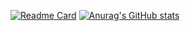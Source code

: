 [![Readme Card](https://github-readme-stats.vercel.app/api/pin/?username=DnzGus&repo=Side-Projects&theme=tokyonight)](https://github.com/DnzGus/github-readme-stats)
[![Anurag's GitHub stats](https://github-readme-stats.vercel.app/api?username=DnzGus&count_private=true&show_icons=true&theme=tokyonight&hide_rank=true)](https://github.com/anuraghazra/github-readme-stats)
